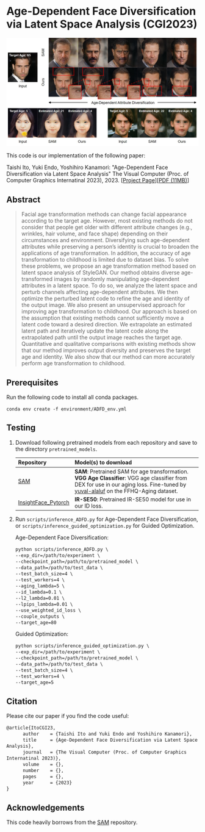 # Age-Dependent Face Diversification via Latent Space Analysis (CGI2023)

![teaser](docs/teaser.jpg)

This code is our implementation of the following paper:

Taishi Ito, Yuki Endo, Yoshihiro Kanamori: "Age-Dependent Face Diversification via Latent Space Analysis" The Visual Computer (Proc. of Computer Graphics Internatinal 2023), 2023. [[Project Page](http://cgg.cs.tsukuba.ac.jp/~itohlee/pub/ADFD)][[PDF (11MB)](http://www.cgg.cs.tsukuba.ac.jp/~itohlee/pub/ADFD/pdf/CGI_2023_paper_Ito_f.pdf)]

## Abstract
> Facial age transformation methods can change facial appearance according to the target age. However, most existing methods do not consider that people get older with different attribute changes (e.g., wrinkles, hair volume, and face shape) depending on their circumstances and environment. Diversifying such age-dependent attributes while preserving a person’s identity is crucial to broaden the applications of age transformation. In addition, the accuracy of age transformation to childhood is limited due to dataset bias. To solve these problems, we propose an age transformation method based on latent space analysis of StyleGAN. Our method obtains diverse age-transformed images by randomly manipulating age-dependent attributes in a latent space. To do so, we analyze the latent space and perturb channels affecting age-dependent attributes. We then optimize the perturbed latent code to refine the age and identity of the output image. We also present an unsupervised approach for improving age transformation to childhood. Our approach is based on the assumption that existing methods cannot sufficiently move a latent code toward a desired direction. We extrapolate an estimated latent path and iteratively update the latent code along the extrapolated path until the output image reaches the target age. Quantitative and qualitative comparisons with existing methods show that our method improves output diversity and preserves the target age and identity. We also show that our method can more accurately perform age transformation to childhood. 

## Prerequisites
Run the following code to install all conda packages.
```
conda env create -f environment/ADFD_env.yml
```

## Testing
1. Download following pretrained models from each repository and save to the directory `pretrained_models`.

      Repository | Model(s) to download
      ---------- | -----------------
      [SAM](https://github.com/yuval-alaluf/SAM#pretrained-models)  | **SAM**: Pretrained SAM for age transformation. <br> **VGG Age Classifier**: VGG age classifier from DEX for use in our aging loss. Fine-tuned by [yuval-alaluf](https://github.com/yuval-alaluf/SAM) on the FFHQ-Aging dataset.
      [InsightFace_Pytorch](https://github.com/TreB1eN/InsightFace_Pytorch)  | **IR-SE50**: Pretrained IR-SE50 model for use in our ID loss.

3. Run `scripts/inference_ADFD.py` for Age-Dependent Face Diversification, or `scripts/inference_guided_optimization.py` for Guided Optimization.

      Age-Dependent Face Diversification:
      ```
      python scripts/inference_ADFD.py \
      --exp_dir=/path/to/experiment \
      --checkpoint_path=/path/to/pretrained_model \
      --data_path=/path/to/test_data \
      --test_batch_size=4 \
      --test_workers=4 \
      --aging_lambda=5 \
      --id_lambda=0.1 \
      --l2_lambda=0.01 \
      --lpips_lambda=0.01 \
      --use_weighted_id_loss \
      --couple_outputs \
      --target_age=80
      ```
      Guided Optimization:
      ```
      python scripts/inference_guided_optimization.py \
      --exp_dir=/path/to/experiment \
      --checkpoint_path=/path/to/pretrained_model \
      --data_path=/path/to/test_data \
      --test_batch_size=4 \
      --test_workers=4 \
      --target_age=5
      ```

## Citation
Please cite our paper if you find the code useful:
```
@article{ItoCGI23,
      author    = {Taishi Ito and Yuki Endo and Yoshihiro Kanamori},
      title     = {Age-Dependent Face Diversification via Latent Space Analysis},
      journal   = {The Visual Computer (Proc. of Computer Graphics Internatinal 2023)},
      volume    = {},
      number    = {},
      pages     = {},
      year      = {2023}
}
```


## Acknowledgements
This code heavily borrows from the [SAM](https://github.com/yuval-alaluf/SAM) repository.
